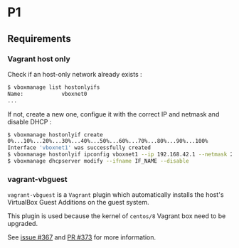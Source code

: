# P1

## Requirements

### Vagrant host only

Check if an host-only network already exists :

```sh
$ vboxmanage list hostonlyifs
Name:            vboxnet0
...
```

If not, create a new one, configue it with the correct IP and netmask and disable DHCP :

```zsh
$ vboxmanage hostonlyif create
0%...10%...20%...30%...40%...50%...60%...70%...80%...90%...100%
Interface 'vboxnet1' was successfully created
$ vboxmanage hostonlyif ipconfig vboxnet1 --ip 192.168.42.1 --netmask 255.255.255.0
$ vboxmanage dhcpserver modify --ifname IF_NAME --disable
```

### vagrant-vbguest

`vagrant-vbguest` is a `Vagrant` plugin which automatically installs the host's VirtualBox Guest Additions on the guest system.

This plugin is used because the kernel of `centos/8` Vagrant box need to be upgraded.

See [issue #367](https://github.com/dotless-de/vagrant-vbguest/issues/367) and [PR #373](https://github.com/dotless-de/vagrant-vbguest/pull/373) for more information.
